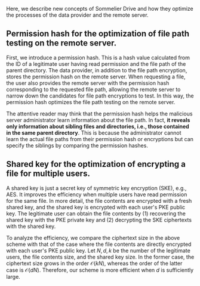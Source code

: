 Here, we describe new concepts of Sommelier Drive and how they optimize the processes of the data provider and the remote server.

## Permission hash for the optimization of file path testing on the remote server.
First, we introduce a permission hash. This is a hash value calculated from the ID of a legitimate user having read permission and the file path of the parent directory. The data provider, in addition to the file path encryption, stores the permission hash on the remote server. When requesting a file, the user also provides the remote server with the permission hash corresponding to the requested file path, allowing the remote server to narrow down the candidates for file path encryptions to test. In this way, the permission hash optimizes the file path testing on the remote server.

The attentive reader may think that the permission hash helps the malicious server administrator learn information about the file path. In fact, **it reveals only information about sibling files and directories, i.e., those contained in the same parent directory**. This is because the administrator cannot learn the actual file paths from their permission hash or encryptions but can specify the siblings by comparing the permission hashes.

## Shared key for the optimization of encrypting a file for multiple users.
A shared key is just a secret key of symmetric key encryption (SKE), e.g., AES. It improves the efficiency when multiple users have read permission for the same file. In more detail, the file contents are encrypted with a fresh shared key, and the shared key is encrypted with each user's PKE public key. The legitimate user can obtain the file contents by (1) recovering the shared key with the PKE private key and (2) decrypting the SKE ciphertexts with the shared key. 

To analyze the efficiency, we compare the ciphertext size in the above scheme with that of the case where the file contents are directly encrypted with each user's PKE public key. Let $N, d, k$ be the number of the legitimate users, the file contents size, and the shared key size. In the former case, the ciphertext size grows in the order $\mathcal{O}(kN)$, whereas the order of the latter case is $\mathcal{O}(dN)$. Therefore, our scheme is more efficient when $d$ is sufficiently large.

